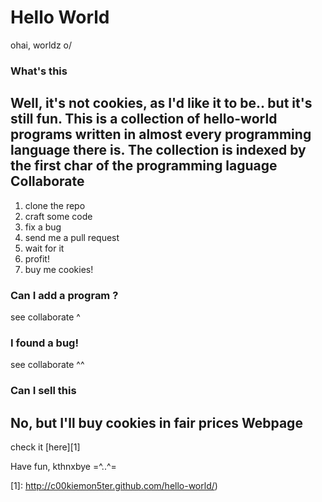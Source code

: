 Hello World
===========
ohai, worldz o/
### What's this
Well, it's not cookies, as I'd like it to be.. but it's still fun. This is a
collection of hello-world programs written in almost every programming 
language there is. The collection is indexed by the first char of the 
programming laguage
Collaborate
-----------
1. clone the repo
2. craft some code
3. fix a bug
4. send me a pull request
5. wait for it
6. profit!
7. buy me cookies!
### Can I add a program ?
see collaborate ^
### I found a bug!
see collaborate ^^
### Can I sell this
No, but I'll buy cookies in fair prices
Webpage
-------
check it [here][1]

Have fun,
kthnxbye =^..^=

[1]: http://c00kiemon5ter.github.com/hello-world/)
